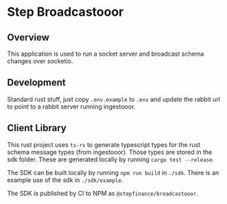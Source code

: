 # Step Broadcastooor

## Overview
This application is used to run a socket server and broadcast schema changes over
socketio.

## Development
Standard rust stuff, just copy `.env.example` to `.env` and update the rabbit url to point to a rabbit server running ingestooor.

## Client Library
This rust project uses `ts-rs` to generate typescript types for the rust schema message types (from ingestooor). Those types are stored in the sdk folder. These are generated locally by running `cargo test --release`.

The SDK can be built locally by running `npm run build` in `./sdk`.  There is an example use of the sdk in `./sdk/example`.

The SDK is published by CI to NPM as `@stepfinance/broadcastooor`.